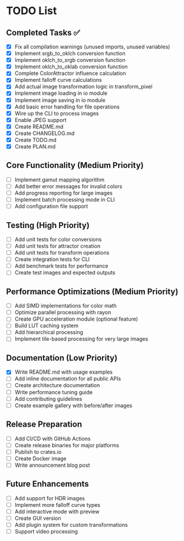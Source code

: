 # TODO List

## Completed Tasks ✅
- [x] Fix all compilation warnings (unused imports, unused variables)
- [x] Implement srgb_to_oklch conversion function
- [x] Implement oklch_to_srgb conversion function
- [x] Implement oklch_to_oklab conversion function
- [x] Complete ColorAttractor influence calculation
- [x] Implement falloff curve calculations
- [x] Add actual image transformation logic in transform_pixel
- [x] Implement image loading in io module
- [x] Implement image saving in io module
- [x] Add basic error handling for file operations
- [x] Wire up the CLI to process images
- [x] Enable JPEG support
- [x] Create README.md
- [x] Create CHANGELOG.md
- [x] Create TODO.md
- [x] Create PLAN.md

## Core Functionality (Medium Priority)
- [ ] Implement gamut mapping algorithm
- [ ] Add better error messages for invalid colors
- [ ] Add progress reporting for large images
- [ ] Implement batch processing mode in CLI
- [ ] Add configuration file support

## Testing (High Priority)
- [ ] Add unit tests for color conversions
- [ ] Add unit tests for attractor creation
- [ ] Add unit tests for transform operations
- [ ] Create integration tests for CLI
- [ ] Add benchmark tests for performance
- [ ] Create test images and expected outputs

## Performance Optimizations (Medium Priority)
- [ ] Add SIMD implementations for color math
- [ ] Optimize parallel processing with rayon
- [ ] Create GPU acceleration module (optional feature)
- [ ] Build LUT caching system
- [ ] Add hierarchical processing
- [ ] Implement tile-based processing for very large images

## Documentation (Low Priority)
- [x] Write README.md with usage examples
- [ ] Add inline documentation for all public APIs
- [ ] Create architecture documentation
- [ ] Write performance tuning guide
- [ ] Add contributing guidelines
- [ ] Create example gallery with before/after images

## Release Preparation
- [ ] Add CI/CD with GitHub Actions
- [ ] Create release binaries for major platforms
- [ ] Publish to crates.io
- [ ] Create Docker image
- [ ] Write announcement blog post

## Future Enhancements
- [ ] Add support for HDR images
- [ ] Implement more falloff curve types
- [ ] Add interactive mode with preview
- [ ] Create GUI version
- [ ] Add plugin system for custom transformations
- [ ] Support video processing